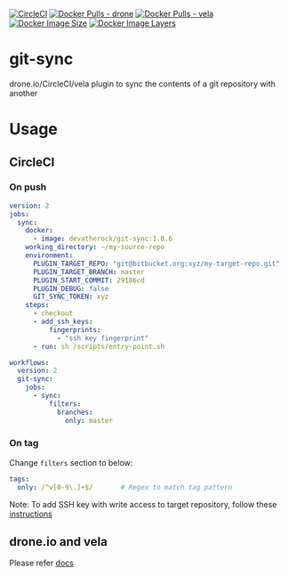 [![CircleCI](https://circleci.com/gh/devatherock/git-sync.svg?style=svg)](https://circleci.com/gh/devatherock/git-sync)
[![Docker Pulls - drone](https://img.shields.io/docker/pulls/devatherock/drone-git-sync.svg)](https://hub.docker.com/r/devatherock/drone-git-sync/)
[![Docker Pulls - vela](https://img.shields.io/docker/pulls/devatherock/vela-git-sync.svg)](https://hub.docker.com/r/devatherock/vela-git-sync/)
[![Docker Image Size](https://img.shields.io/docker/image-size/devatherock/vela-git-sync.svg?sort=date)](https://hub.docker.com/r/devatherock/vela-git-sync/)
[![Docker Image Layers](https://img.shields.io/microbadger/layers/devatherock/vela-git-sync.svg)](https://microbadger.com/images/devatherock/vela-git-sync)
# git-sync
drone.io/CircleCI/vela plugin to sync the contents of a git repository with another

# Usage
## CircleCI
### On push

```yaml
version: 2
jobs:
  sync:
    docker:
      - image: devatherock/git-sync:1.0.6
    working_directory: ~/my-source-repo
    environment:
      PLUGIN_TARGET_REPO: "git@bitbucket.org:xyz/my-target-repo.git"                        # Git URI of target repository. If not specified, same as the source repo
      PLUGIN_TARGET_BRANCH: master                                                          # Branch to sync to in target repository. Optional, defaults to master
      PLUGIN_START_COMMIT: 29186cd                                                          # Commit sha of the first commit to sync. All commits after that will be synced. If not specified, commit sha of the penultimate tag will be used. And if no tags are present, all commits up to the 100th will be synced
      PLUGIN_DEBUG: false                                                                   # Flag to enable debug logs. Optional, by default, debug logs are disabled
      GIT_SYNC_TOKEN: xyz                                                                   # Github API token with push access to the repository. Required if HTTP URI of target repository is used
    steps:
      - checkout
      - add_ssh_keys:
          fingerprints:
            - "ssh key fingerprint"                                                             # Fingerprint of SSH key with write access to target repository
      - run: sh /scripts/entry-point.sh

workflows:
  version: 2
  git-sync:
    jobs:
      - sync:
          filters:
            branches:
              only: master                                                                    # Source branch
```

### On tag
Change `filters` section to below:

```yaml
tags:
  only: /^v[0-9\.]+$/       # Regex to match tag pattern
```

Note: To add SSH key with write access to target repository, follow these
[instructions](https://circleci.com/docs/2.0/add-ssh-key/)

## drone.io and vela
Please refer [docs](DOCS.md)
